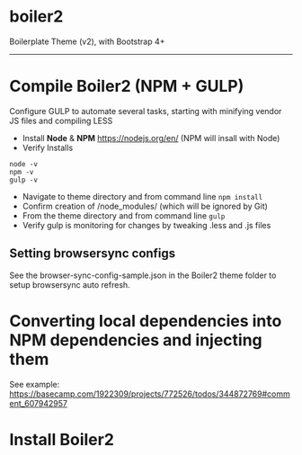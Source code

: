 # boiler2
Boilerplate Theme (v2), with Bootstrap 4+

----

# Compile Boiler2 (NPM + GULP)

Configure GULP to automate several tasks, starting with minifying vendor JS files and compiling LESS 

- Install **Node** & **NPM** https://nodejs.org/en/ (NPM will insall with Node)
- Verify Installs

```
node -v
npm -v
gulp -v
```

- Navigate to theme directory and from command line `npm install`
- Confirm creation of /node_modules/ (which will be ignored by Git)
- From the theme directory and from command line `gulp`
- Verify gulp is monitoring for changes by tweaking .less and .js files


## Setting browsersync configs
See the browser-sync-config-sample.json in the Boiler2 theme folder to setup browsersync auto refresh. 

# Converting local dependencies into NPM dependencies and injecting them
See example: https://basecamp.com/1922309/projects/772526/todos/344872769#comment_607942957



# Install Boiler2

